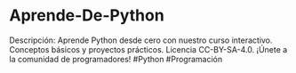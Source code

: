 # Aprende-De-Python
Descripción: Aprende Python desde cero con nuestro curso interactivo. Conceptos básicos y proyectos prácticos. Licencia CC-BY-SA-4.0. ¡Únete a la comunidad de programadores! #Python #Programación
